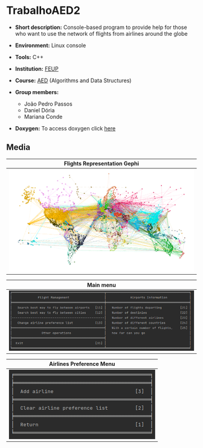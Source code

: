 # TrabalhoAED2

- **Short description:** Console-based program to provide help for those who want to use the network of flights from airlines around the globe
- **Environment:** Linux console
- **Tools:** C++
- **Institution:** [FEUP](https://sigarra.up.pt/feup/en/web_page.Inicial)
- **Course:** [AED](https://sigarra.up.pt/feup/en/UCURR_GERAL.FICHA_UC_VIEW?pv_ocorrencia_id=436433) (Algorithms and Data Structures)
- **Group members:**
    - João Pedro Passos
    - Daniel Dória
    - Mariana Conde


- **Doxygen:** To access doxygen click [here](Doxygen%20Documentation%2Fhtml%2Findex.html)
## Media

| Flights Representation Gephi                                              |
|---------------------------------------------------------------------------|
| ![FlightsRepresentationGephi.png](Files%2FFlightsRepresentationGephi.png) |

| Main menu                                                                                                   |
|-------------------------------------------------------------------------------------------------------------|
|![MainMenu.png](Files%2FMainMenu.png)|

| Airlines Preference Menu              |
|---------------------------------------|
| ![AirlinesPreferenceMenu.png](Files%2FAirlinesPreferenceMenu.png) |



